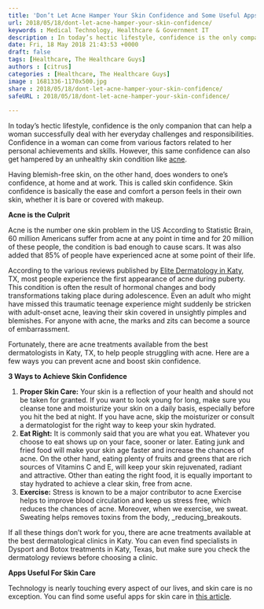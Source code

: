 ```yaml
---
title: 'Don’t Let Acne Hamper Your Skin Confidence and Some Useful Apps'
url: 2018/05/18/dont-let-acne-hamper-your-skin-confidence/
keywords : Medical Technology, Healthcare & Government IT
description : In today’s hectic lifestyle, confidence is the only companion that can help a woman successfully deal with her everyday challenges and responsibilities. Confidence in a woman can come from various factors related to her personal achievements and skills. 
date: Fri, 18 May 2018 21:43:53 +0000
draft: false
tags: [Healthcare, The Healthcare Guys]
authors : [citrus]
categories : [Healthcare, The Healthcare Guys]
image : 1681336-1170x500.jpg
share : 2018/05/18/dont-let-acne-hamper-your-skin-confidence/
safeURL : 2018/05/18/dont-let-acne-hamper-your-skin-confidence/
 
---
```


In today’s hectic lifestyle, confidence is the only companion that can help a woman successfully deal with her everyday challenges and responsibilities. Confidence in a woman can come from various factors related to her personal achievements and skills. However, this same confidence can also get hampered by an unhealthy skin condition like [acne](https://www.aad.org/public/diseases/acne-and-rosacea/acne). 

Having blemish-free skin, on the other hand, does wonders to one’s confidence, at home and at work. This is called skin confidence. Skin confidence is basically the ease and comfort a person feels in their own skin, whether it is bare or covered with makeup.

 **Acne is the Culprit**

  Acne is the number one skin problem in the US According to Statistic Brain, 60 million Americans suffer from acne at any point in time and for 20 million of these people, the condition is bad enough to cause scars. It was also added that 85% of people have experienced acne at some point of their life. 

  According to the various reviews published by [Elite Dermatology in Katy](https://elitedermatology.com/), TX, most people experience the first appearance of acne during puberty. This condition is often the result of hormonal changes and body transformations taking place during adolescence. Even an adult who might have missed this traumatic teenage experience might suddenly be stricken with adult-onset acne, leaving their skin covered in unsightly pimples and blemishes. For anyone with acne, the marks and zits can become a source of embarrassment. 

  Fortunately, there are acne treatments available from the best dermatologists in Katy, TX, to help people struggling with acne. Here are a few ways you can prevent acne and boost skin confidence. 

  **3 Ways to Achieve Skin Confidence**

1.  **Proper Skin Care:** Your skin is a reflection of your health and should not be taken for granted. If you want to look young for long, make sure you cleanse tone and moisturize your skin on a daily basis, especially before you hit the bed at night. If you have acne, skip the moisturizer or consult a dermatologist for the right way to keep your skin hydrated.
2.  **Eat Right:** It is commonly said that you are what you eat. Whatever you choose to eat shows up on your face, sooner or later. Eating junk and fried food will make your skin age faster and increase the chances of acne. On the other hand, eating plenty of fruits and greens that are rich sources of Vitamins C and E, will keep your skin rejuvenated, radiant and attractive. Other than eating the right food, it is equally important to stay hydrated to achieve a clear skin, free from acne.
3.  **Exercise:** Stress is known to be a major contributor to acne Exercise helps to improve blood circulation and keep us stress free, which reduces the chances of acne. Moreover, when we exercise, we sweat. Sweating helps removes toxins from the body, _reducing_breakouts.

If all these things don’t work for you, there are acne treatments available at the best dermatological clinics in Katy. You can even find specialists in Dysport and Botox treatments in Katy, Texas, but make sure you check the dermatology reviews before choosing a clinic.

**Apps Useful For Skin Care**

Technology is nearly touching every aspect of our lives, and skin care is no exception. You can find some useful apps for skin care in [this article](https://www.healthcareguys.com/2017/05/13/5-myths-uncovered-about-skin-care-some-useful-apps/).